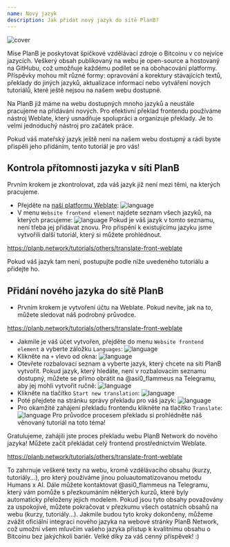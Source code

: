 ```yaml
---
name: Nový jazyk
description: Jak přidat nový jazyk do sítě PlanB?
---
```

![cover](assets/cover.webp)

Mise PlanB je poskytovat špičkové vzdělávací zdroje o Bitcoinu v co nejvíce jazycích. Veškerý obsah publikovaný na webu je open-source a hostovaný na GitHubu, což umožňuje každému podílet se na obohacování platformy. Příspěvky mohou mít různé formy: opravování a korektury stávajících textů, překlady do jiných jazyků, aktualizace informací nebo vytváření nových tutoriálů, které ještě nejsou na našem webu dostupné.

Na PlanB již máme na webu dostupných mnoho jazyků a neustále pracujeme na přidávání nových. Pro efektivní překlad frontendu používáme nástroj Weblate, který usnadňuje spolupráci a organizuje překlady. Je to velmi jednoduchý nástroj pro začátek práce.

Pokud váš mateřský jazyk ještě není na našem webu dostupný a rádi byste přispěli jeho přidáním, tento tutoriál je pro vás!

## Kontrola přítomnosti jazyka v síti PlanB

Prvním krokem je zkontrolovat, zda váš jazyk již není mezi těmi, na kterých pracujeme.

- Přejděte na [naši platformu Weblate](https://weblate.planb.network/projects/planb-network-website/):
![language](assets/01.webp)
- V menu `Website frontend element` najdete seznam všech jazyků, na kterých pracujeme:
![language](assets/02.webp)
Pokud je váš jazyk v tomto seznamu, není třeba jej přidávat znovu. Pro přispění k existujícímu jazyku jsme vytvořili další tutoriál, který si můžete prohlédnout.

https://planb.network/tutorials/others/translate-front-weblate



Pokud váš jazyk tam není, postupujte podle níže uvedeného tutoriálu a přidejte ho.

## Přidání nového jazyka do sítě PlanB

- Prvním krokem je vytvoření účtu na Weblate. Pokud nevíte, jak na to, můžete sledovat náš podrobný průvodce.

https://planb.network/tutorials/others/translate-front-weblate


- Jakmile je váš účet vytvořen, přejděte do menu `Website frontend element` a vyberte záložku `Languages`:
![language](assets/03.webp)
- Klikněte na `+` vlevo od okna:
![language](assets/04.webp)
- Otevřete rozbalovací seznam a vyberte jazyk, který chcete na síti PlanB vytvořit. Pokud jazyk, který hledáte, není v rozbalovacím seznamu dostupný, můžete se přímo obrátit na @asi0_flammeus na Telegramu, aby jej mohli vytvořit ručně:
![language](assets/05.webp)
- Klikněte na tlačítko `Start new translation`:
![language](assets/06.webp)
- Poté přejdete na stránku správy překladu pro váš jazyk:
![language](assets/07.webp)
- Pro okamžité zahájení překladu frontendu klikněte na tlačítko `Translate`: ![language](assets/08.webp)
Pro průvodce procesem překladu si prohlédněte náš věnovaný tutoriál na toto téma!

Gratulujeme, zahájili jste proces překladu webu PlanB Network do nového jazyka! Můžete začít překládat celý frontend prostřednictvím Weblate.

https://planb.network/tutorials/others/translate-front-weblate

 To zahrnuje veškeré texty na webu, kromě vzdělávacího obsahu (kurzy, tutoriály...), pro který používáme jinou poluautomatizovanou metodu Humans x AI.
Dále můžete kontaktovat @asi0_flammeus na Telegramu, který vám pomůže s přezkoumáním některých kurzů, které byly automaticky přeloženy jejich modelem. Pokud jsou tyto obsahy považovány za uspokojivé, můžete pokračovat v přezkumu všech ostatních obsahů na webu (kurzy, tutoriály...). Jakmile budou tyto kroky dokončeny, můžeme zvážit oficiální integraci nového jazyka na webové stránky PlanB Network, což umožní všem mluvčím vašeho jazyka přístup k kvalitnímu obsahu o Bitcoinu bez jakýchkoli bariér.
Velké díky za váš cenný příspěvek! :)